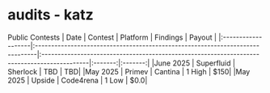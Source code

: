 # audits - katz

Public Contests
| Date             | Contest                                                                       | Platform                                                                                 | Findings | Payout |
|:-------------------|:------------------------------------------------------------------------------|:--------------------------------------------------------------------------------------------|:-------:|:-------:|
|June 2025 | Superfluid | Sherlock | TBD | TBD|
|May 2025  | Primev | Cantina | 1 High  | $150|
|May 2025  | Upside | Code4rena | 1 Low  | $0.0|

